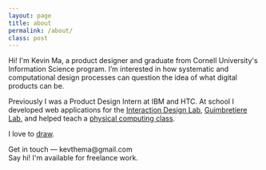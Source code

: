 ```yaml
---
layout: page
title: about
permalink: /about/
class: post
---
```

<!--
Hello, my name is Kevin. I was an intern at IBM Design, and I've recently graduated from Cornell.  At school I TA'ed the physical computing class, [INFO4320](http://www.cornell.edu/video/rapid-prototyping-students-demo-inventions-sciencenter), where we built things with code, circuits and a willingness to make mistakes.

<img src="/img/me.jpeg" class="me"> -->
<div class="contain">

<div class="row">

<div class="col-md-9 about">
<p>
Hi! I'm Kevin Ma, a product designer and graduate from Cornell University's Information Science program.  I’m interested in how systematic and computational design processes can question the idea of what digital products can be.
</p>
<p>Previously I was a Product Design Intern at IBM and HTC. At school I developed web applications for the <a href="http://idl.cornell.edu/">Interaction Design Lab</a>, <a href="https://www.cs.cornell.edu/~francois/">Guimbretiere Lab</a>, and helped teach a <a href="http://www.cornell.edu/video/rapid-prototyping-students-demo-inventions-sciencenter">physical computing class</a>.</p>

<p>I love to <a href="http://messybin.tumblr.com">draw</a>.</p>

<p>Get in touch — kevthema@gmail.com<br>
Say hi! I'm available for freelance work.</p>

</div>
</div>



<!-- <img src="/img/portrait.jpg"> -->


<!--
<p>Site built on Jekyll with a little help from <a href="http://paperjs.org/">paper.js</a> and <a href="http://d3js.org">d3.js</a></p>
 -->

<!-- </div>
<h2 class="page-title">I'm a front-end-developer with a design slant.</h2>

Hi. My name is Kevin. I'm a maker from Beijing with a passion for art and technology, who has worked with with
[HTC R&D](http://gizmodo.com/5053464/htcs-magic-labs/) and
[IBM](http://www.ibm.com/design/) in the past.

I graduated from Cornell University in January 2017 with a degree in Information Science. At school I was a research assistant for the [Performance Apparel Lab](http://performancewear.human.cornell.edu/), [Development of Social Cognition Lab](http://dsclab.cornell.edu/), [Healthy Aging Lab](http://www.human.cornell.edu/hd/healthyaging/), [Interaction Design Lab](http://idl.cornell.edu/) and [Guimbretière Lab](https://www.cs.cornell.edu/~francois/).<!--  I've also done web dev gigs for the [Research Division](https://research.cornell.edu/research-division) and [College of Engineering](https://www.engineering.cornell.edu/). I TA'd Cornell's physical computing class, [INFO4320](http://www.cornell.edu/video/rapid-prototyping-students-demo-inventions-sciencenter), where we built things with code, circuits, and a willingness to make mistakes.


</div> -->
